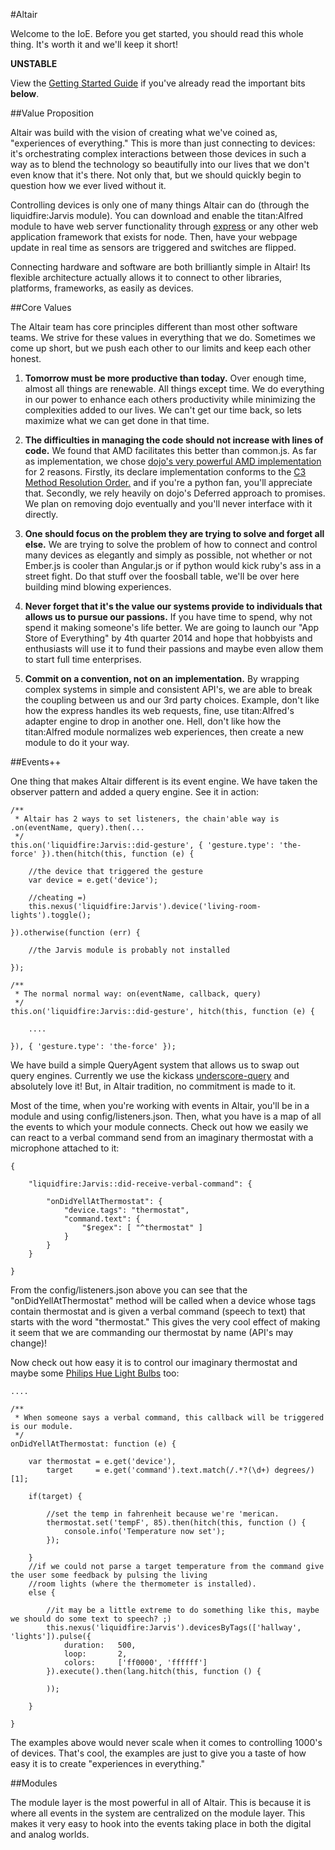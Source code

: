#Altair


Welcome to the IoE. Before you get started, you should read this whole thing. It's worth it and we'll keep it short!

**UNSTABLE**

View the [Getting Started Guide](https://github.com/liquidg3/altair/blob/master/docs/gettingstarted.md) if you've already
read the important bits **below**.

##Value Proposition

Altair was build with the vision of creating what we've coined as, "experiences of everything." This is more than just
connecting to devices: it's orchestrating complex interactions between those devices in such a way as to blend the technology
so beautifully into our lives that we don't even know that it's there. Not only that, but we should quickly begin to question
how we ever lived without it.

Controlling devices is only one of many things Altair can do (through the liquidfire:Jarvis module). You can download and
enable the titan:Alfred module to have web server functionality through [express](http://expressjs.com/) or any other
web application framework that exists for node. Then, have your webpage update in real time as sensors are triggered and
switches are flipped.

Connecting hardware and software are both brilliantly simple in Altair! Its flexible architecture actually allows it to
connect to other libraries, platforms, frameworks, as easily as devices.

##Core Values

The Altair team has core principles different than most other software teams. We strive for these values in everything that
we do. Sometimes we come up short, but we push each other to our limits and keep each other honest.

1. **Tomorrow must be more productive than today.** Over enough time, almost all things are renewable. All things except time.
We do everything in our power to enhance each others productivity while minimizing the complexities added to our lives. We
can't get our time back, so lets maximize what we can get done in that time.

1. **The difficulties in managing the code should not increase with lines of code.** We found that AMD facilitates this better
than common.js. As far as implementation, we chose [dojo's very powerful AMD
implementation](http://dojotoolkit.org/documentation/tutorials/1.9/modules/) for 2 reasons. Firstly, its declare
implementation conforms to the [C3 Method Resolution Order.](http://www.python.org/download/releases/2.3/mro/) and if
you're a python fan, you'll appreciate that. Secondly, we rely heavily on dojo's Deferred approach to promises. We
plan on removing dojo eventually and you'll never interface with it directly.

1. **One should focus on the problem they are trying to solve and forget all else.** We are trying to solve the problem
of how to connect and control many devices as elegantly and simply as possible, not whether or not Ember.js is cooler
than Angular.js or if python would kick ruby's ass in a street fight. Do that stuff over the foosball table, we'll be over
here building mind blowing experiences.

1. **Never forget that it's the value our systems provide to individuals that allows us to pursue our passions.** If you
have time to spend, why not spend it making someone's life better. We are going to launch our "App Store of Everything"
by 4th quarter 2014 and hope that hobbyists and enthusiasts will use it to fund their passions and maybe even allow them
to start full time enterprises.

1. **Commit on a convention, not on an implementation.** By wrapping complex systems in simple and consistent API's, we
are able to break the coupling between us and our 3rd party choices. Example, don't like how the express handles its web
requests, fine, use titan:Alfred's adapter engine to drop in another one. Hell, don't like how the titan:Alfred module
normalizes web experiences, then create a new module to do it your way.

##Events++

One thing that makes Altair different is its event engine. We have taken the observer pattern and added a query engine.
See it in action:

    /**
     * Altair has 2 ways to set listeners, the chain'able way is .on(eventName, query).then(...
     */
    this.on('liquidfire:Jarvis::did-gesture', { 'gesture.type': 'the-force' }).then(hitch(this, function (e) {

        //the device that triggered the gesture
        var device = e.get('device');

        //cheating =)
        this.nexus('liquidfire:Jarvis').device('living-room-lights').toggle();

    }).otherwise(function (err) {

        //the Jarvis module is probably not installed

    });

    /**
     * The normal normal way: on(eventName, callback, query)
     */
    this.on('liquidfire:Jarvis::did-gesture', hitch(this, function (e) {

        ....

    }), { 'gesture.type': 'the-force' });

We have build a simple QueryAgent system that allows us to swap out query engines. Currently we use the kickass
[underscore-query](https://github.com/davidgtonge/underscore-query) and absolutely love it! But, in Altair tradition,
no commitment is made to it.

Most of the time, when you're working with events in Altair, you'll be in a module and using config/listeners.json.
Then, what you have is a map of all the events to which your module connects. Check out how we easily we can react to a
verbal command send from an imaginary thermostat with a microphone attached to it:

    {

        "liquidfire:Jarvis::did-receive-verbal-command": {

            "onDidYellAtThermostat": {
                "device.tags": "thermostat",
                "command.text": {
                    "$regex": [ "^thermostat" ]
                }
            }
        }

    }

From the config/listeners.json above you can see that the "onDidYellAtThermostat" method will be called when a device whose
tags contain thermostat and is given a verbal command (speech to text) that starts with the word "thermostat." This gives the very cool effect of making
it seem that we are commanding our thermostat by name (API's may change)!

Now check out how easy it is to control our imaginary thermostat and maybe some [Philips Hue Light Bulbs](http://www.meethue.com) too:

    ....

    /**
     * When someone says a verbal command, this callback will be triggered is our module.
     */
    onDidYellAtThermostat: function (e) {

        var thermostat = e.get('device'),
            target     = e.get('command').text.match(/.*?(\d+) degrees/)[1];

        if(target) {

            //set the temp in fahrenheit because we're 'merican.
            thermostat.set('tempF', 85).then(hitch(this, function () {
                console.info('Temperature now set');
            });

        }
        //if we could not parse a target temperature from the command give the user some feedback by pulsing the living
        //room lights (where the thermometer is installed).
        else {

            //it may be a little extreme to do something like this, maybe we should do some text to speech? ;)
            this.nexus('liquidfire:Jarvis').devicesByTags(['hallway', 'lights']).pulse({
                duration:   500,
                loop:       2,
                colors:     ['ff0000', 'ffffff']
            }).execute().then(lang.hitch(this, function () {

            ));

        }

    }

The examples above would never scale when it comes to controlling 1000's of devices. That's cool, the examples are just
to give you a taste of how easy it is to create "experiences in everything."

##Modules

The module layer is the most powerful in all of Altair. This is because it is where all events in the system are centralized
on the module layer. This makes it very easy to hook into the events taking place in both the digital and analog worlds.
